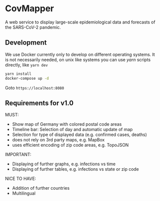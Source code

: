 # CovMapper

A web service to display large-scale epidemiological data and forecasts of the SARS-CoV-2 pandemic.

## Development

We use Docker currently only to develop on different operating systems.
It is not necessarily needed, on unix like systems you can use _yarn_ scripts directly, like `yarn dev`

```bash
yarn install
docker-compose up -d
```

Goto `https://localhost:8080`

## Requirements for v1.0

MUST:

- Show map of Germany with colored postal code areas
- Timeline bar: Selection of day and automatic update of map
- Selection for type of displayed data (e.g. confirmed cases, deaths)
- does not rely on 3rd party maps, e.g. MapBox
- uses efficient encoding of zip code areas, e.g. TopoJSON

IMPORTANT:

- Displaying of further graphs, e.g. infections vs time
- Displaying of further tables, e.g. infections vs state or zip code

NICE TO HAVE:

- Addition of further countries
- Multilingual
